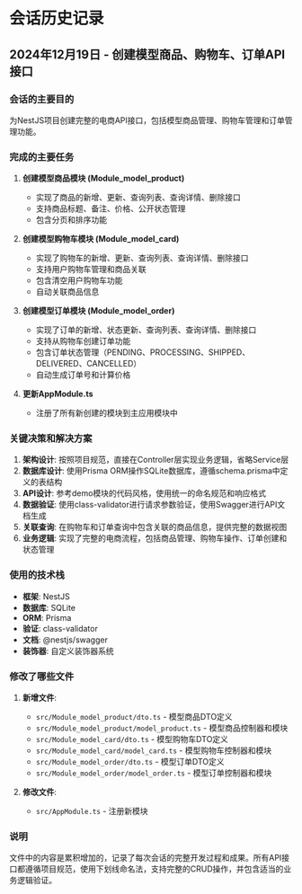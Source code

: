 # 会话历史记录

## 2024年12月19日 - 创建模型商品、购物车、订单API接口

### 会话的主要目的
为NestJS项目创建完整的电商API接口，包括模型商品管理、购物车管理和订单管理功能。

### 完成的主要任务
1. **创建模型商品模块 (Module_model_product)**
   - 实现了商品的新增、更新、查询列表、查询详情、删除接口
   - 支持商品标题、备注、价格、公开状态管理
   - 包含分页和排序功能

2. **创建模型购物车模块 (Module_model_card)**
   - 实现了购物车的新增、更新、查询列表、查询详情、删除接口
   - 支持用户购物车管理和商品关联
   - 包含清空用户购物车功能
   - 自动关联商品信息

3. **创建模型订单模块 (Module_model_order)**
   - 实现了订单的新增、状态更新、查询列表、查询详情、删除接口
   - 支持从购物车创建订单功能
   - 包含订单状态管理（PENDING、PROCESSING、SHIPPED、DELIVERED、CANCELLED）
   - 自动生成订单号和计算价格

4. **更新AppModule.ts**
   - 注册了所有新创建的模块到主应用模块中

### 关键决策和解决方案
1. **架构设计**: 按照项目规范，直接在Controller层实现业务逻辑，省略Service层
2. **数据库设计**: 使用Prisma ORM操作SQLite数据库，遵循schema.prisma中定义的表结构
3. **API设计**: 参考demo模块的代码风格，使用统一的命名规范和响应格式
4. **数据验证**: 使用class-validator进行请求参数验证，使用Swagger进行API文档生成
5. **关联查询**: 在购物车和订单查询中包含关联的商品信息，提供完整的数据视图
6. **业务逻辑**: 实现了完整的电商流程，包括商品管理、购物车操作、订单创建和状态管理

### 使用的技术栈
- **框架**: NestJS
- **数据库**: SQLite
- **ORM**: Prisma
- **验证**: class-validator
- **文档**: @nestjs/swagger
- **装饰器**: 自定义装饰器系统

### 修改了哪些文件
1. **新增文件**:
   - `src/Module_model_product/dto.ts` - 模型商品DTO定义
   - `src/Module_model_product/model_product.ts` - 模型商品控制器和模块
   - `src/Module_model_card/dto.ts` - 模型购物车DTO定义
   - `src/Module_model_card/model_card.ts` - 模型购物车控制器和模块
   - `src/Module_model_order/dto.ts` - 模型订单DTO定义
   - `src/Module_model_order/model_order.ts` - 模型订单控制器和模块

2. **修改文件**:
   - `src/AppModule.ts` - 注册新模块

### 说明
文件中的内容是累积增加的，记录了每次会话的完整开发过程和成果。所有API接口都遵循项目规范，使用下划线命名法，支持完整的CRUD操作，并包含适当的业务逻辑验证。
